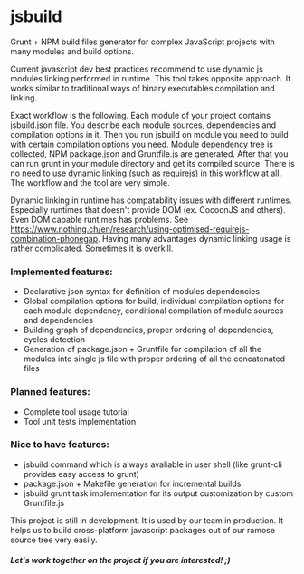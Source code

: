 jsbuild
=======

Grunt + NPM build files generator for complex JavaScript projects with many modules
and build options.

Current javascript dev best practices recommend to use dynamic js modules linking performed in runtime.
This tool takes opposite approach. It works similar to traditional ways of binary executables compilation and linking.

Exact workflow is the following.
Each module of your project contains jsbuild.json file. You describe each module sources, dependencies and compilation options in it.
Then you run jsbuild on module you need to build with certain compilation options you need. Module dependency tree is collected, NPM package.json and Gruntfile.js are generated. After that you can run grunt in your module directory and get its compiled source.
There is no need to use dynamic linking (such as requirejs) in this workflow at all. The workflow and the tool are very simple.

Dynamic linking in runtime has compatability issues with different runtimes. Especially runtimes that doesn't provide DOM (ex. CocoonJS and others). Even DOM capable runtimes has problems. See https://www.nothing.ch/en/research/using-optimised-requirejs-combination-phonegap.
Having many advantages dynamic linking usage is rather complicated. Sometimes it is overkill.

### Implemented features:
- Declarative json syntax for definition of modules dependencies
- Global compilation options for build, individual compilation options
  for each module dependency, conditional compilation of module sources and dependencies
- Building graph of dependencies, proper ordering of dependencies, cycles detection
- Generation of package.json + Gruntfile for compilation of all the modules into
  single js file with proper ordering of all the concatenated files

### Planned features:
- Complete tool usage tutorial
- Tool unit tests implementation

### Nice to have features:
- jsbuild command which is always avaliable in user shell (like grunt-cli provides easy access to grunt)
- package.json + Makefile generation for incremental builds
- jsbuild grunt task implementation for its output customization by custom Gruntfile.js

This project is still in development. It is used by our team in production.
It helps us to build cross-platform javascript packages out of our ramose source tree very easily.

##### Let's work together on the project if you are interested! ;)
